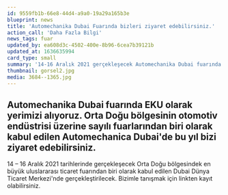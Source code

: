 ```yaml
---
id: 9559fb1b-66e8-44d4-a9a0-19a29a165b3e
blueprint: news
title: 'Automechanika Dubai Fuarında bizleri ziyaret edebilirsiniz.'
action_call: 'Daha Fazla Bilgi'
news_tags: fuar
updated_by: ea608d3c-4502-400e-8b96-6cea7b39121b
updated_at: 1636635994
card_type: small
summary: '14-16 Aralık 2021 gerçekleşecek Automechanika Dubai fuarında sizleri bekliyoruz. Bizimle tanışmak için linkten kayıt olabilirsiniz.'
thumbnail: gorsel2.jpg
media: 3684--1365.jpg
---
```

<div class="row mb-lg-9 mb-md-7 mb-4">
<div class="col-md-8 offset-md-2">
<h2 class="head-description">
Automechanika Dubai fuarında EKU olarak yerimizi alıyoruz. Orta Doğu bölgesinin otomotiv endüstrisi üzerine sayılı fuarlarından biri olarak kabul edilen Automechanica Dubai'de bu yıl bizi ziyaret edebilirsiniz.
</h2>
</div>
</div>

<div class="row mb-lg-15 mb-md-8 mb-5">
<div class="col-md-4 offset-md-2">
<p class="body-description">
14 – 16 Aralık 2021 tarihlerinde gerçekleşecek Orta Doğu bölgesindek en büyük uluslararası ticaret fuarından biri olarak kabul edilen Dubai Dünya Ticaret Merkezi'nde gerçekleştirilecek. Bizimle tanışmak için linkten kayıt olabilirsiniz.
</p>
</div>
<div class="col-md-4">
<p class="body-description">
</p>
</div>
</div>